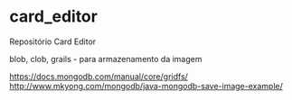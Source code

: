 # card_editor

Repositório Card Editor


blob, clob, grails - para armazenamento da imagem

https://docs.mongodb.com/manual/core/gridfs/
http://www.mkyong.com/mongodb/java-mongodb-save-image-example/	